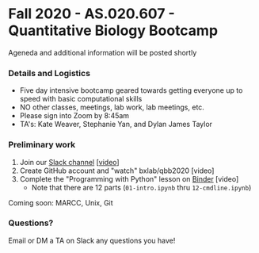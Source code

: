 # Fall 2020 - AS.020.607 - Quantitative Biology Bootcamp

Ageneda and additional information will be posted shortly

### Details and Logistics

* Five day intensive bootcamp geared towards getting everyone up to speed with basic computational skills
* NO other classes, meetings, lab work, lab meetings, etc.
* Please sign into Zoom by 8:45am
* TA's: Kate Weaver, Stephanie Yan, and Dylan James Taylor 

### Preliminary work

1. Join our [Slack channel](https://jhu-cmdb.slack.com) [[video](https://youtu.be/L9UC4gWiIkA)]
1. Create GitHub account and "watch" bxlab/qbb2020 [video]
1. Complete the "Programming with Python" lesson on [Binder](https://mybinder.org/v2/gh/bxlab/qbb2020/master) [video]
    - Note that there are 12 parts (`01-intro.ipynb` thru `12-cmdline.ipynb`)

Coming soon: MARCC, Unix, Git

### Questions?

Email or DM a TA on Slack any questions you have!
